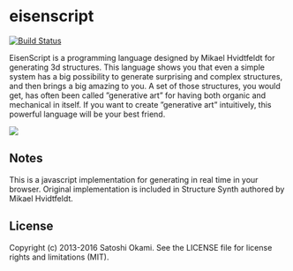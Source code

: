 eisenscript
===========

[![Build Status](https://travis-ci.org/after12am/eisenscript.svg?branch=master)](https://travis-ci.org/after12am/eisenscript)

EisenScript is a programming language designed by Mikael Hvidtfeldt for generating 3d structures.
This language shows you that even a simple system has a big possibility to generate surprising
and complex structures, and then brings a big amazing to you. A set of those structures, you would
get, has often been called ”generative art” for having both organic and mechanical in itself.
If you want to create ”generative art” intuitively, this powerful language will be your best friend.

<img src="http://after12am.github.io/eisenscript/shreenshot.png"/>

## Notes

This is a javascript implementation for generating in real time in your browser. 
Original implementation is included in Structure Synth authored by Mikael Hvidtfeldt.

## License

Copyright (c) 2013-2016 Satoshi Okami. See the LICENSE file for license rights and limitations (MIT).

